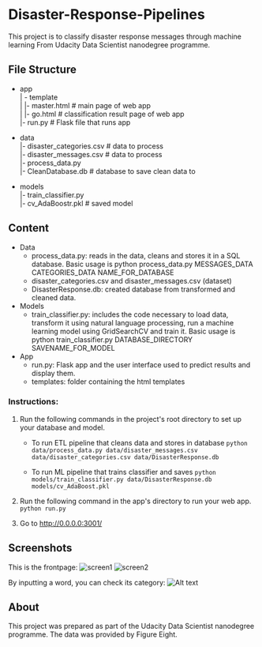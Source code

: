 # Disaster-Response-Pipelines

This project is to classify disaster response messages through machine learning From  Udacity Data Scientist nanodegree programme.

## File Structure

- app<br>
| - template<br>
| |- master.html  # main page of web app<br>
| |- go.html  # classification result page of web app<br>
|- run.py  # Flask file that runs app<br>

- data<br>
|- disaster_categories.csv  # data to process<br> 
|- disaster_messages.csv  # data to process<br>
|- process_data.py<br>
|- CleanDatabase.db   # database to save clean data to<br>

- models<br>
|- train_classifier.py<br>
|- cv_AdaBoostr.pkl  # saved model <br>

## Content
- Data
  - process_data.py: reads in the data, cleans and stores it in a SQL database. Basic usage is python process_data.py MESSAGES_DATA CATEGORIES_DATA NAME_FOR_DATABASE
  - disaster_categories.csv and disaster_messages.csv (dataset)
  - DisasterResponse.db: created database from transformed and cleaned data.
- Models
  - train_classifier.py: includes the code necessary to load data, transform it using natural language processing, run a machine learning model using GridSearchCV and train it. Basic usage is python train_classifier.py DATABASE_DIRECTORY SAVENAME_FOR_MODEL  
- App
  - run.py: Flask app and the user interface used to predict results and display them.
  - templates: folder containing the html templates

### Instructions:
1. Run the following commands in the project's root directory to set up your database and model.

    - To run ETL pipeline that cleans data and stores in database
        `python data/process_data.py data/disaster_messages.csv data/disaster_categories.csv data/DisasterResponse.db`
        
    - To run ML pipeline that trains classifier and saves
        `python models/train_classifier.py data/DisasterResponse.db models/cv_AdaBoost.pkl`

2. Run the following command in the app's directory to run your web app.
    `python run.py`

3. Go to http://0.0.0.0:3001/

## Screenshots
This is the frontpage:
![screen1](https://user-images.githubusercontent.com/91026154/135733020-090338bc-205b-4266-b068-ab8d5b1cb417.jpg)
![screen2](https://user-images.githubusercontent.com/91026154/135733038-a76544e2-aa87-4ad8-baaf-9f65d54b129d.jpg)




By inputting a word, you can check its category:
![Alt text](https://github.com/samar-sarhan/Disaster-Response-Pipelines/blob/main/screen3.jpg?raw=true "Screenshot2")

## About
This project was prepared as part of the Udacity Data Scientist nanodegree programme. The data was provided by Figure Eight.
